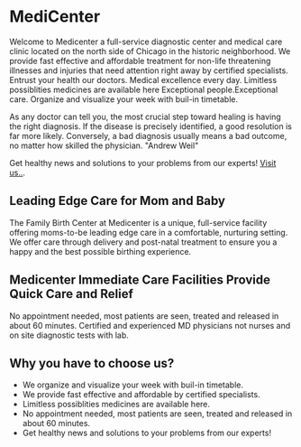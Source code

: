 # MediCenter

Welcome to Medicenter a full-service diagnostic center and medical care clinic located on the north side of Chicago in the historic neighborhood. We provide fast effective and affordable treatment for non-life threatening illnesses and injuries that need attention right away by certified specialists. Entrust your health our doctors. Medical excellence every day. Limitless possiblities medicines are available here Exceptional people.Exceptional care. Organize and visualize your week with buil-in timetable.


As any doctor can tell you, the most crucial step toward healing is having the right diagnosis. If the disease is precisely identified, a good resolution is far more likely. Conversely, a bad diagnosis usually means a bad outcome, no matter how skilled the physician. "Andrew Weil"


Get healthy news and solutions to your problems from our experts! [Visit us..](https://medicenter-a7a6f.web.app/).


## Leading Edge Care for Mom and Baby
The Family Birth Center at Medicenter is a unique, full-service facility offering moms-to-be leading edge care in a comfortable, nurturing setting. We offer care through delivery and post-natal treatment to ensure you a happy and the best possible birthing experience.

## Medicenter Immediate Care Facilities Provide Quick Care and Relief
No appointment needed, most patients are seen, treated and released in about 60 minutes. Certified and experienced MD physicians not nurses and on site diagnostic tests with lab.


## Why you have to choose us?

* We organize and visualize your week with buil-in timetable.
* We provide fast effective and affordable by certified specialists.
* Limitless possiblities medicines are available here.
* No appointment needed, most patients are seen, treated and released in about 60 minutes.
* Get healthy news and solutions to your problems from our experts!


